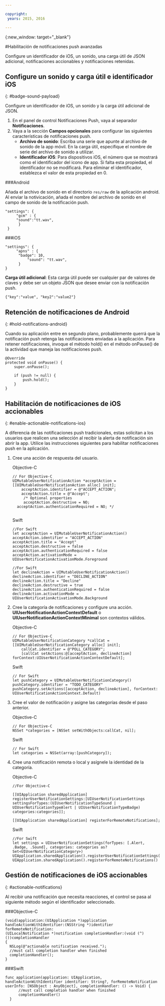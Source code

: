 ```yaml
---

copyright:
 years: 2015, 2016

---
```


{:new_window: target="_blank"}


#Habilitación de notificaciones push avanzadas

Configure un identificador de iOS, un sonido, una carga útil de JSON adicional, notificaciones accionables y notificaciones retenidas.

## Configure un sonido y carga útil e identificador iOS
{: #badge-sound-payload}

Configure un identificador de iOS, un sonido y la carga útil adicional de JSON.

1. En el panel de control Notificaciones Push, vaya al
                        separador **Notificaciones**.
2. Vaya a la sección **Campos opcionales** para configurar las
                    siguientes características de notificaciones push. 
	- **Archivo de sonido**: Escriba una serie que apunte al archivo de sonido
                            de la app móvil. En la carga útil, especifique el nombre de serie del
                            archivo de sonido a utilizar.
	- **Identificador iOS**: Para dispositivos iOS, el número
                            que se mostrará como el identificador del icono de app. Si falta esta propiedad, el
                            identificador no se modificará. Para eliminar el identificador, establezca el valor de esta
                            propiedad en 0.
	
	


###Android

Añada el archivo de sonido en el directorio `res/raw` de la aplicación android. Al enviar la notivicación, añada el nombre del archivo de sonido en el campo de sonido de la notificación push. 

```
"settings": {
     "gcm" : {
     "sound":"tt.wav",
	  }
 }  
```
	
	
###iOS

```
"settings": {
     "apns" : {
      "badge": 10,
	      "sound": "tt.wav",
	  }
}
``` 		
**Carga útil adicional**: Esta carga útil puede ser cualquier
                            par de valores de claves y debe ser un objeto JSON que desee enviar con la
                            notificación push.

```
{"key":"value", "key2":"value2"}
```


## Retención de notificaciones de Android 
{: #hold-notifications-android}

Cuando su aplicación entre en segundo plano, probablemente querrá que la notificación push retenga las notificaciones enviadas a la aplicación. Para retener notificaciones, invoque el método hold() en el método onPause() de la actividad que maneja las notificaciones push.

```
@Override
protected void onPause() {
    super.onPause();

    if (push != null) {
        push.hold();
    }
} 
```

## Habilitación de notificaciones de iOS accionables  
{: #enable-actionable-notifications-ios}

A diferencia de las notificaciones push tradicionales, estas solicitan a los usuarios que realicen una selección al recibir la alerta de notificación sin abrir la app. Utilice las instrucciones siguientes para habilitar notificaciones push en la aplicación.

1. Cree una acción de respuesta del usuario.

   Objective-C

	```
	// For Objective-C
	UIMutableUserNotificationAction *acceptAction = [[UIMutableUserNotificationAction alloc] init];
	    acceptAction.identifier = @"ACCEPT_ACTION";
	    acceptAction.title = @"Accept";
	     /* Optional properties
	     acceptAction.destructive = NO;
	  acceptAction.authenticationRequired = NO; */
	  
	 ```
   Swift

	```
	//For Swift
	let acceptAction = UIMutableUserNotificationAction()
	acceptAction.identifier = "ACCEPT_ACTION"
	acceptAction.title = "Accept"
	acceptAction.destructive = false
	acceptAction.authenticationRequired = false
	acceptAction.activationMode = UIUserNotificationActivationMode.Foreground
	```
	
	```
	//For Swift
	let declineAction = UIMutableUserNotificationAction()
	declineAction.identifier = "DECLINE_ACTION"
	declineAction.title = "Decline"
	declineAction.destructive = true
	declineAction.authenticationRequired = false
	declineAction.activationMode = UIUserNotificationActivationMode.Background
	```

2. Cree la categoría de notificaciones y configure una acción. **UIUserNotificationActionContextDefault** o
                **UIUserNotificationActionContextMinimal** son contextos válidos.

	Objective-C

	```
	// For Objective-C
	UIMutableUserNotificationCategory *callCat = [[UIMutableUserNotificationCategory alloc] init];
	    callCat.identifier = @"POLL_CATEGORY";
	    [callCat setActions:@[acceptAction, declineAction] forContext:UIUserNotificationActionContextDefault];
	```    

	Swift

	```
	// For Swift
	let pushCategory = UIMutableUserNotificationCategory()
	pushCategory.identifier = "TODO_CATEGORY"
	pushCategory.setActions([acceptAction, declineAction], forContext: UIUserNotificationActionContext.Default)
	```

1. Cree el valor de notificación y asigne las categorías desde el paso anterior.

	Objective-C

	```
	// For Objective-C
	NSSet *categories = [NSSet setWithObjects:callCat, nil];
	```

	Swift

	```
	// For Swift
	let categories = NSSet(array:[pushCategory]);
	```

1. Cree una notificación remota o local y asígnele la identidad de la categoría.

	Objective-C

	```
	//For Objective-C

	[[UIApplication sharedApplication] registerUserNotificationSettings:[UIUserNotificationSettings settingsForTypes:(UIUserNotificationTypeSound | UIUserNotificationTypeAlert | UIUserNotificationTypeBadge) categories:categories]];

	[[UIApplication sharedApplication] registerForRemoteNotifications];
	```

	Swift

	```
	//For Swift
	let settings = UIUserNotificationSettings(forTypes: [.Alert, .Badge, .Sound], categories: categories as? Set<UIUserNotificationCategory>)
    UIApplication.sharedApplication().registerUserNotificationSettings(settings)
    UIApplication.sharedApplication().registerForRemoteNotifications()
	```
	
## Gestión de notificaciones de iOS accionables  
{: #actionable-notifications}

Al recibir una notificación que necesita reacciones, el control se pasa al siguiente método según el identificador seleccionado.

###Objective-C

```
(void)application:(UIApplication *)application handleActionWithIdentifier:(NSString *)identifier forRemoteNotification:
(UILocalNotification *)notification completionHandler:(void (^)())completionHandler
{
  NSLog(@"actionable notification received.");
  //must call completion handler when finished
  completionHandler();
}
```

###Swift
 
```
func application(application: UIApplication, handleActionWithIdentifier identifier: String?, forRemoteNotification userInfo: [NSObject : AnyObject], completionHandler: () -> Void) {
      //must call completion handler when finished
      completionHandler()
  }
```    
    

